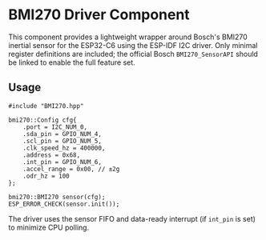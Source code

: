 # BMI270 Driver Component

This component provides a lightweight wrapper around Bosch's BMI270 inertial sensor for the ESP32-C6 using the ESP-IDF I2C driver. Only minimal register definitions are included; the official Bosch `BMI270_SensorAPI` should be linked to enable the full feature set.

## Usage

```
#include "BMI270.hpp"

bmi270::Config cfg{
    .port = I2C_NUM_0,
    .sda_pin = GPIO_NUM_4,
    .scl_pin = GPIO_NUM_5,
    .clk_speed_hz = 400000,
    .address = 0x68,
    .int_pin = GPIO_NUM_6,
    .accel_range = 0x00, // ±2g
    .odr_hz = 100
};

bmi270::BMI270 sensor(cfg);
ESP_ERROR_CHECK(sensor.init());
```

The driver uses the sensor FIFO and data-ready interrupt (if `int_pin` is set) to minimize CPU polling.
